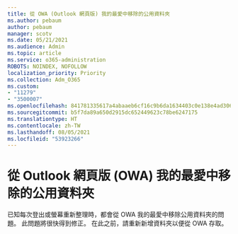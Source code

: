 ```yaml
---
title: 從 OWA (Outlook 網頁版) 我的最愛中移除的公用資料夾
ms.author: pebaum
author: pebaum
manager: scotv
ms.date: 05/21/2021
ms.audience: Admin
ms.topic: article
ms.service: o365-administration
ROBOTS: NOINDEX, NOFOLLOW
localization_priority: Priority
ms.collection: Adm_O365
ms.custom:
- "11279"
- "3500007"
ms.openlocfilehash: 841781335617a4abaaeb6cf16c9b6da1634403c0e138e4ad306a109fd474a230
ms.sourcegitcommit: b5f7da89a650d2915dc652449623c78be6247175
ms.translationtype: HT
ms.contentlocale: zh-TW
ms.lasthandoff: 08/05/2021
ms.locfileid: "53923266"
---
```

# <a name="public-folder-removed-from-outlook-on-the-web-owa-favorites"></a>從 Outlook 網頁版 (OWA) 我的最愛中移除的公用資料夾

已知每次登出或螢幕重新整理時，都會從 OWA 我的最愛中移除公用資料夾的問題。 此問題將很快得到修正。 在此之前，請重新新增資料夾以便從 OWA 存取。
